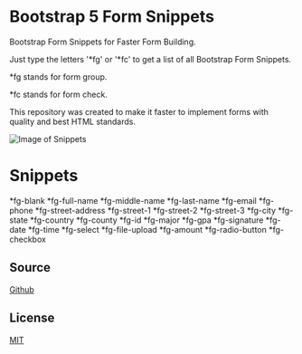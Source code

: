 # Bootstrap 5 Form Snippets

Bootstrap Form Snippets for Faster Form Building.

Just type the letters '*fg' or '*fc' to get a list of all Bootstrap Form Snippets.

*fg stands for form group.

*fc stands for form check.

This repository was created to make it faster to implement forms with quality and best HTML standards.

![Image of Snippets]()

# Snippets
*fg-blank
*fg-full-name
*fg-middle-name
*fg-last-name
*fg-email
*fg-phone
*fg-street-address
*fg-street-1
*fg-street-2
*fg-street-3
*fg-city
*fg-state
*fg-country
*fg-county
*fg-id
*fg-major
*fg-gpa
*fg-signature
*fg-date
*fg-time
*fg-select
*fg-file-upload
*fg-amount
*fg-radio-button
*fg-checkbox

## Source

[Github](https://github.com/andrewpolemeni/Bootstrap-5-Form-Snippets/blob/master/snippets/bootstrap-5-form-snippets.json)

## License

[MIT](https://github.com/andrewpolemeni/Bootstrap-5-Form-Snippets/blob/master/LICENSE)
